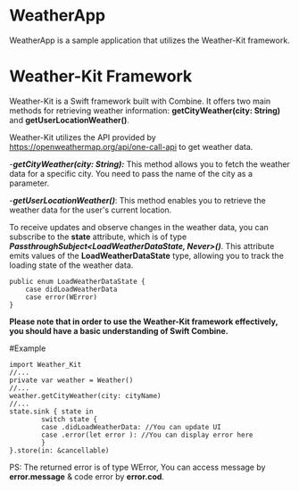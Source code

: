 # WeatherApp
WeatherApp is a sample application that utilizes the Weather-Kit framework.

# Weather-Kit Framework
Weather-Kit is a Swift framework built with Combine. It offers two main methods for retrieving weather information: **getCityWeather(city: String)** and **getUserLocationWeather()**.

Weather-Kit utilizes the API provided by https://openweathermap.org/api/one-call-api to get weather data.

-***getCityWeather(city: String):*** This method allows you to fetch the weather data for a specific city. You need to pass the name of the city as a parameter.

-***getUserLocationWeather()***: This method enables you to retrieve the weather data for the user's current location.

To receive updates and observe changes in the weather data, you can subscribe to the **state** attribute, which is of type ***PassthroughSubject<LoadWeatherDataState, Never>()***. This attribute emits values of the **LoadWeatherDataState** type, allowing you to track the loading state of the weather data.

```
public enum LoadWeatherDataState {
    case didLoadWeatherData
    case error(WError)
}
```
**Please note that in order to use the Weather-Kit framework effectively, you should have a basic understanding of Swift Combine.**

#Example

```
import Weather_Kit
//...
private var weather = Weather()
//...
weather.getCityWeather(city: cityName)
//...
state.sink { state in
        switch state {
        case .didLoadWeatherData: //You can update UI
        case .error(let error ): //You can display error here
        }      
}.store(in: &cancellable)
```
PS: The returned error is of type WError, You can access message by **error.message** & code error by **error.cod**.
